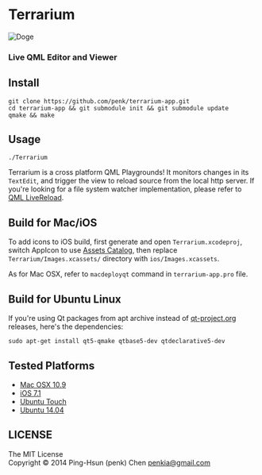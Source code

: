 Terrarium
=========

![Doge](http://www.terrariumapp.com/images/doge.png)

### Live QML Editor and Viewer

## Install

    git clone https://github.com/penk/terrarium-app.git
    cd terrarium-app && git submodule init && git submodule update 
    qmake && make 

## Usage

    ./Terrarium

Terrarium is a cross platform QML Playgrounds! It monitors changes in its `TextEdit`, and trigger the view to reload source from the local http server. If you're looking for a file system watcher implementation, please refer to [QML LiveReload](https://github.com/penk/qml-livereload). 

## Build for Mac/iOS

To add icons to iOS build, first generate and open `Terrarium.xcodeproj`, switch AppIcon to use [Assets Catalog](https://developer.apple.com/library/ios/recipes/xcode_help-image_catalog-1.0/Recipe.html), then replace `Terrarium/Images.xcassets/` directory with `ios/Images.xcassets`. 

As for Mac OSX, refer to `macdeployqt` command in `terrarium-app.pro` file. 

## Build for Ubuntu Linux

If you're using Qt packages from apt archive instead of [qt-project.org](http://download.qt-project.org/) releases, here's the dependencies: 

    sudo apt-get install qt5-qmake qtbase5-dev qtdeclarative5-dev 

## Tested Platforms

* [Mac OSX 10.9](http://i.imgur.com/iEoTDLa.png)
* [iOS 7.1](http://i.imgur.com/NezPpL9.png)
* [Ubuntu Touch](http://i.imgur.com/NPlxNx0.png)
* [Ubuntu 14.04](http://i.imgur.com/lrMH7OY.png)

## LICENSE 

The MIT License  
Copyright © 2014 Ping-Hsun (penk) Chen <penkia@gmail.com>
